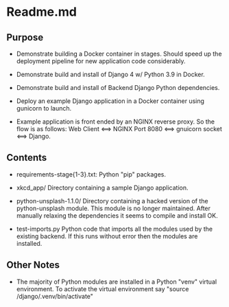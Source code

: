 # Readme.md

## Purpose

- Demonstrate building a Docker container in stages. Should speed up the
deployment pipeline for new application code considerably.

- Demonstrate build and install of Django 4 w/ Python 3.9 in Docker.

- Demonstrate build and install of Backend Django Python dependencies.

- Deploy an example Django application in a Docker container using gunicorn to launch.

- Example application is front ended by an NGINX reverse proxy. So the flow is as follows:  Web Client <==> NGINX Port 8080 <==> gnuicorn socket <==> Django.

## Contents

- requirements-stage{1-3}.txt: Python "pip" packages.

- xkcd_app/ Directory containing a sample Django application.

- python-unsplash-1.1.0/ Directory containing a hacked version of the
  python-unsplash module. This module is no longer maintained. After manually
relaxing the dependencies it seems to compile and install OK.

- test-imports.py Python code that imports all the modules used by the existing
  backend. If this runs without error then the modules are installed.

## Other Notes

- The majority of Python modules are installed in a Python "venv" virtual
  environment. To activate the virtual environment say "source
 /django/.venv/bin/activate"
